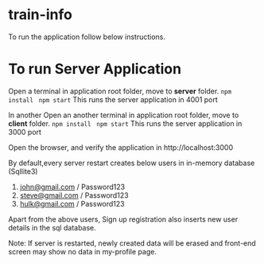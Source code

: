 # train-info

To run the application follow below instructions. 

# To run Server Application
Open a terminal in application root folder, move to **server** folder. 
```npm install```
``` npm start```
This runs the server application in 4001 port

In another
Open an another terminal in application root folder, move to **client** folder. 
```npm install```
``` npm start```
This runs the server application in 3000 port

Open the browser, and verify the application in http://localhost:3000

By default,every server restart creates below users in in-memory database (Sqllite3)
1. john@gmail.com / Password123
2. steve@gmail.com / Password123
3. hulk@gmail.com / Password123

Apart from the above users, Sign up registration also inserts new user details in the sql database. 

Note: If server is restarted, newly created data will be erased and front-end screen may show no data in my-profile page. 
